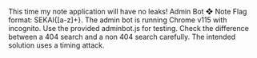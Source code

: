 This time my note application will have no leaks!
Admin Bot
❖ Note
Flag format: SEKAI{[a-z]+}.
The admin bot is running Chrome v115 with incognito. Use the provided adminbot.js for testing.
Check the difference between a 404 search and a non 404 search carefully.
The intended solution uses a timing attack.

